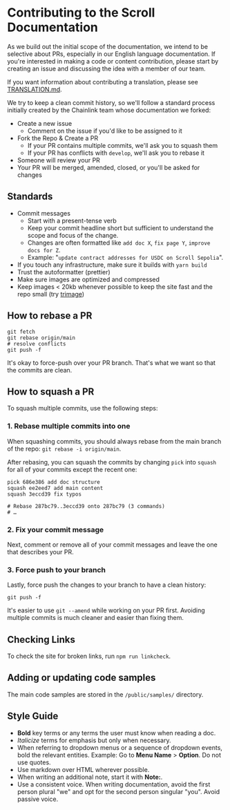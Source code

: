 # Contributing to the Scroll Documentation

As we build out the initial scope of the documentation, we intend to be selective about PRs, especially in our English language documentation. If you're interested in making a code or content contribution, please start by creating an issue and discussing the idea with a member of our team.

If you want information about contributing a translation, please see [TRANSLATION.md](./TRANSLATION.md).

We try to keep a clean commit history, so we'll follow a standard process initially created by the Chainlink team whose documentation we forked:

- Create a new issue
  - Comment on the issue if you'd like to be assigned to it
- Fork the Repo & Create a PR
  - If your PR contains multiple commits, we'll ask you to squash them
  - If your PR has conflicts with `develop`, we'll ask you to rebase it
- Someone will review your PR
- Your PR will be merged, amended, closed, or you'll be asked for changes

## Standards

- Commit messages
  - Start with a present-tense verb
  - Keep your commit headline short but sufficient to understand the scope and focus of the change.
  - Changes are often formatted like `add doc X`, `fix page Y`, `improve docs for Z`.
  - Example: "`update contract addresses for USDC on Scroll Sepolia`".
- If you touch any infrastructure, make sure it builds with `yarn build`
- Trust the autoformatter (prettier)
- Make sure images are optimized and compressed
- Keep images < 20kb whenever possible to keep the site fast and the repo small (try [trimage](https://trimage.org/))

## How to rebase a PR

```shell
git fetch
git rebase origin/main
# resolve conflicts
git push -f
```

It's okay to force-push over your PR branch. That's what we want so that the commits are clean.

## How to squash a PR

To squash multiple commits, use the following steps:

### 1. Rebase multiple commits into one

When squashing commits, you should always rebase from the main branch of the repo: `git rebase -i origin/main`.

After rebasing, you can squash the commits by changing `pick` into `squash` for all of your commits except the recent one:

```shell
pick 686e386 add doc structure
squash ee2eed7 add main content
squash 3eccd39 fix typos

# Rebase 287bc79..3eccd39 onto 287bc79 (3 commands)
# …
```

### 2. Fix your commit message

Next, comment or remove all of your commit messages and leave the one that describes your PR.

### 3. Force push to your branch

Lastly, force push the changes to your branch to have a clean history:

```shell
git push -f
```

It's easier to use `git --amend` while working on your PR first. Avoiding multiple commits is much cleaner and easier than fixing them.

## Checking Links

To check the site for broken links, run `npm run linkcheck`.

## Adding or updating code samples

The main code samples are stored in the `/public/samples/` directory.

## Style Guide

- **Bold** key terms or any terms the user must know when reading a doc.
- _Italicize_ terms for emphasis but only when necessary.
- When referring to dropdown menus or a sequence of dropdown events, bold the relevant entities. Example: Go to **Menu Name** > **Option**. Do not use quotes.
- Use markdown over HTML wherever possible.
- When writing an additional note, start it with **Note:**.
- Use a consistent voice. When writing documentation, avoid the first person plural "we" and opt for the second person singular "you". Avoid passive voice.
